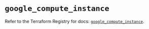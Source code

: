 # `google_compute_instance`

Refer to the Terraform Registry for docs: [`google_compute_instance`](https://registry.terraform.io/providers/hashicorp/google-beta/6.28.0/docs/resources/google_compute_instance).
